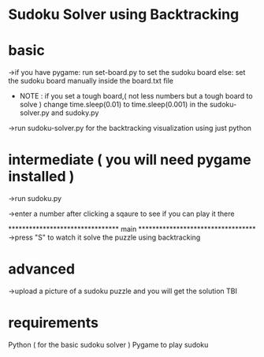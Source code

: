 # Sudoku Solver using Backtracking


# basic

->if you have pygame:
    run set-board.py to set the sudoku board
else:
    set the sudoku board manually inside the board.txt file

* NOTE : if you set a tough board,( not less numbers but a tough board to solve ) change time.sleep(0.01) to time.sleep(0.001) in the sudoku-solver.py and sudoky.py

->run sudoku-solver.py for the backtracking visualization using just python


# intermediate ( you will need pygame installed )

->run sudoku.py 

->enter a number after clicking a sqaure to see if you can play it there

******************************** main **********************************
->press "S" to watch it solve the puzzle using backtracking 


# advanced

->upload a picture of a sudoku puzzle and you will get the solution
TBI


# requirements
Python ( for the basic sudoku solver )
Pygame to play sudoku